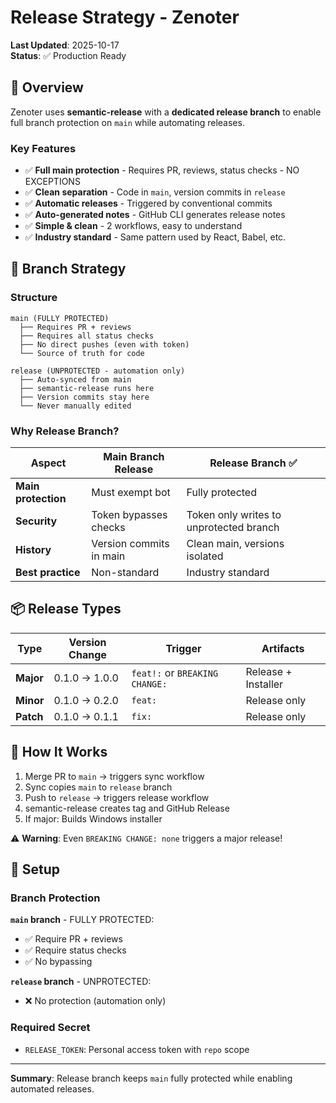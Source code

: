 # Release Strategy - Zenoter

**Last Updated**: 2025-10-17  
**Status**: ✅ Production Ready

## 🎯 Overview

Zenoter uses **semantic-release** with a **dedicated release branch** to enable full branch protection on `main` while automating releases.

### Key Features

- ✅ **Full main protection** - Requires PR, reviews, status checks - NO EXCEPTIONS
- ✅ **Clean separation** - Code in `main`, version commits in `release`
- ✅ **Automatic releases** - Triggered by conventional commits
- ✅ **Auto-generated notes** - GitHub CLI generates release notes
- ✅ **Simple & clean** - 2 workflows, easy to understand
- ✅ **Industry standard** - Same pattern used by React, Babel, etc.

## 🌿 Branch Strategy

### Structure

```
main (FULLY PROTECTED)
  ├── Requires PR + reviews
  ├── Requires all status checks
  ├── No direct pushes (even with token)
  └── Source of truth for code

release (UNPROTECTED - automation only)
  ├── Auto-synced from main
  ├── semantic-release runs here
  ├── Version commits stay here
  └── Never manually edited
```

### Why Release Branch?

| Aspect              | Main Branch Release     | Release Branch ✅                       |
| ------------------- | ----------------------- | --------------------------------------- |
| **Main protection** | Must exempt bot         | Fully protected                         |
| **Security**        | Token bypasses checks   | Token only writes to unprotected branch |
| **History**         | Version commits in main | Clean main, versions isolated           |
| **Best practice**   | Non-standard            | Industry standard                       |

## 📦 Release Types

| Type      | Version Change | Trigger                        | Artifacts           |
| --------- | -------------- | ------------------------------ | ------------------- |
| **Major** | 0.1.0 → 1.0.0  | `feat!:` or `BREAKING CHANGE:` | Release + Installer |
| **Minor** | 0.1.0 → 0.2.0  | `feat:`                        | Release only        |
| **Patch** | 0.1.0 → 0.1.1  | `fix:`                         | Release only        |

## 🤖 How It Works

1. Merge PR to `main` → triggers sync workflow
2. Sync copies `main` to `release` branch
3. Push to `release` → triggers release workflow
4. semantic-release creates tag and GitHub Release
5. If major: Builds Windows installer

⚠️ **Warning**: Even `BREAKING CHANGE: none` triggers a major release!

## 🔧 Setup

### Branch Protection

**`main` branch** - FULLY PROTECTED:

- ✅ Require PR + reviews
- ✅ Require status checks
- ✅ No bypassing

**`release` branch** - UNPROTECTED:

- ❌ No protection (automation only)

### Required Secret

- `RELEASE_TOKEN`: Personal access token with `repo` scope

---

**Summary**: Release branch keeps `main` fully protected while enabling automated releases.
